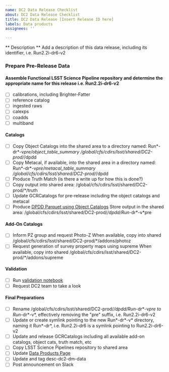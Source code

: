 ```yaml
---
name: DC2 Data Release Checklist
about: DC2 Data Release Checklist
title: DC2 Data Release [Insert Release ID here]
labels: Data products
assignees: ''

---
```


** Description **
Add a description of this data release, including its identifier, i.e. Run2.2i-dr6-v2

### Prepare Pre-Release Data

#### Assemble Functional LSST Science Pipeline repository and determine the appropriate name for this release i.e. Run2.2i-dr6-v2
- [ ] calibrations, including Brighter-Fatter
- [ ] reference catalog
- [ ] ingested raws
- [ ] calexps
- [ ] coadds
- [ ] multiband

#### Catalogs

- [ ] Copy Object Catalogs into the shared area to a directory named: Run*-dr*-v*pre/object_table_summary
/global/cfs/cdirs/lsst/shared/DC2-prod/*/dpdd
- [ ] Copy Metacal, if available, into the shared area in a directory named: Run*-dr*-v*pre/metacal_table_summary
/global/cfs/cdirs/lsst/shared/DC2-prod/*/dpdd
- [ ] Produce Truth Match (is there a write up for how this is done?)
- [ ] Copy output into shared area: /global/cfs/cdirs/lsst/shared/DC2-prod/*/truth
- [ ] Update GCRCatalogs for pre-release including the object catalogs and metacal
- [ ] Produce [DPDD Parquet using Object Catalogs](https://github.com/LSSTDESC/DC2-production/blob/master/scripts/README_write_gcr_to_parquet.md)
Store output in the shared area: /global/cfs/cdirs/lsst/shared/DC2-prod/*/dpdd/Run*-dr*-v*pre

#### Add-On Catalogs

- [ ] Inform PZ group and request Photo-Z
When available, copy into shared /global/cfs/cdirs/lsst/shared/DC2-prod/*/addons/photoz
- [ ] Request generation of survey property maps using supreme
When available, copy into shared /global/cfs/cdirs/lsst/shared/DC2-prod/*/addons/supreme

#### Validation

- [ ] Run [validation notebook](https://github.com/LSSTDESC/DC2-analysis/tree/master/validation)
- [ ] Request DC2 team to take a look

#### Final Preparations

- [ ] Rename /global/cfs/cdirs/lsst/shared/DC2-prod/*/dpdd/Run*-dr*-v*pre to Run*-dr*-v*, effectively removing the "pre" suffix, i.e. Run2.2i-dr6-v2
- [ ] Update or create symlink pointing to the new Run*-dr*-v* directory, naming it Run*-dr*, i.e. Run2.2i-dr6 is a symlink pointing to Run2.2i-dr6-v2
- [ ] Update and release GCRCatalogs including all available add-on catalogs, object cats, truth match, etc
- [ ] Copy LSST Science Pipelines repository to shared area
- [ ] Update [Data Products Page](https://confluence.slac.stanford.edu/display/LSSTDESC/DC2+Data+Product+Overview)
- [ ] Update and tag desc-dc2-dm-data
- [ ] Post announcement on Slack
